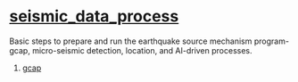 # [seismic_data_process](https://mensanli.github.io/seismic_data_process/)
Basic steps to prepare and run the earthquake source mechanism program-gcap, micro-seismic detection, location, and  AI-driven processes.
1. [gcap](https://github.com/Mensanli/seismic_data_process/blob/gh-pages/tools/gcap_steps)
